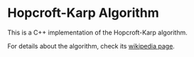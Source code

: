 Hopcroft-Karp Algorithm
=======================

This is a C++ implementation of the Hopcroft-Karp algorithm.

For details about the algorithm, check its [wikipedia page](http://en.wikipedia.org/wiki/Hopcroft%E2%80%93Karp_algorithm).
